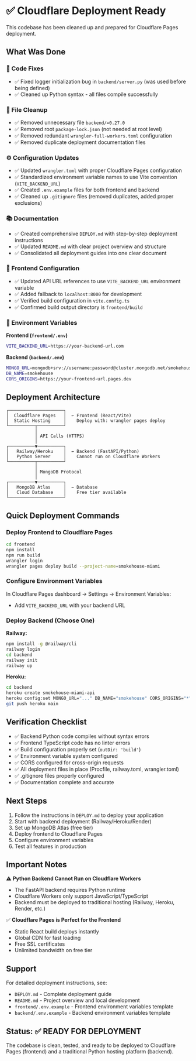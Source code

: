 # ✅ Cloudflare Deployment Ready

This codebase has been cleaned up and prepared for Cloudflare Pages deployment.

## What Was Done

### 🐛 Code Fixes
- ✅ Fixed logger initialization bug in `backend/server.py` (was used before being defined)
- ✅ Cleaned up Python syntax - all files compile successfully

### 🧹 File Cleanup
- ✅ Removed unnecessary file `backend/=0.27.0`
- ✅ Removed root `package-lock.json` (not needed at root level)
- ✅ Removed redundant `wrangler-full-workers.toml` configuration
- ✅ Removed duplicate deployment documentation files

### ⚙️ Configuration Updates
- ✅ Updated `wrangler.toml` with proper Cloudflare Pages configuration
- ✅ Standardized environment variable names to use Vite convention (`VITE_BACKEND_URL`)
- ✅ Created `.env.example` files for both frontend and backend
- ✅ Cleaned up `.gitignore` files (removed duplicates, added proper exclusions)

### 📚 Documentation
- ✅ Created comprehensive `DEPLOY.md` with step-by-step deployment instructions
- ✅ Updated `README.md` with clear project overview and structure
- ✅ Consolidated all deployment guides into one clear document

### 🔧 Frontend Configuration
- ✅ Updated API URL references to use `VITE_BACKEND_URL` environment variable
- ✅ Added fallback to `localhost:8000` for development
- ✅ Verified build configuration in `vite.config.ts`
- ✅ Confirmed build output directory is `frontend/build`

### 🔐 Environment Variables

**Frontend (`frontend/.env`)**
```bash
VITE_BACKEND_URL=https://your-backend-url.com
```

**Backend (`backend/.env`)**
```bash
MONGO_URL=mongodb+srv://username:password@cluster.mongodb.net/smokehouse
DB_NAME=smokehouse
CORS_ORIGINS=https://your-frontend-url.pages.dev
```

## Deployment Architecture

```
┌─────────────────────┐
│  Cloudflare Pages   │  ← Frontend (React/Vite)
│  Static Hosting     │    Deploy with: wrangler pages deploy
└──────────┬──────────┘
           │
           │ API Calls (HTTPS)
           │
┌──────────▼──────────┐
│   Railway/Heroku    │  ← Backend (FastAPI/Python)
│   Python Server     │    Cannot run on Cloudflare Workers
└──────────┬──────────┘
           │
           │ MongoDB Protocol
           │
┌──────────▼──────────┐
│   MongoDB Atlas     │  ← Database
│   Cloud Database    │    Free tier available
└─────────────────────┘
```

## Quick Deployment Commands

### Deploy Frontend to Cloudflare Pages
```bash
cd frontend
npm install
npm run build
wrangler login
wrangler pages deploy build --project-name=smokehouse-miami
```

### Configure Environment Variables
In Cloudflare Pages dashboard → Settings → Environment Variables:
- Add `VITE_BACKEND_URL` with your backend URL

### Deploy Backend (Choose One)

**Railway:**
```bash
npm install -g @railway/cli
railway login
cd backend
railway init
railway up
```

**Heroku:**
```bash
cd backend
heroku create smokehouse-miami-api
heroku config:set MONGO_URL="..." DB_NAME="smokehouse" CORS_ORIGINS="*"
git push heroku main
```

## Verification Checklist

- ✅ Backend Python code compiles without syntax errors
- ✅ Frontend TypeScript code has no linter errors
- ✅ Build configuration properly set (`outDir: 'build'`)
- ✅ Environment variable system configured
- ✅ CORS configured for cross-origin requests
- ✅ All deployment files in place (Procfile, railway.toml, wrangler.toml)
- ✅ .gitignore files properly configured
- ✅ Documentation complete and accurate

## Next Steps

1. Follow the instructions in `DEPLOY.md` to deploy your application
2. Start with backend deployment (Railway/Heroku/Render)
3. Set up MongoDB Atlas (free tier)
4. Deploy frontend to Cloudflare Pages
5. Configure environment variables
6. Test all features in production

## Important Notes

⚠️ **Python Backend Cannot Run on Cloudflare Workers**
- The FastAPI backend requires Python runtime
- Cloudflare Workers only support JavaScript/TypeScript
- Backend must be deployed to traditional hosting (Railway, Heroku, Render, etc.)

✅ **Cloudflare Pages is Perfect for the Frontend**
- Static React build deploys instantly
- Global CDN for fast loading
- Free SSL certificates
- Unlimited bandwidth on free tier

## Support

For detailed deployment instructions, see:
- `DEPLOY.md` - Complete deployment guide
- `README.md` - Project overview and local development
- `frontend/.env.example` - Frontend environment variables template
- `backend/.env.example` - Backend environment variables template

## Status: ✅ READY FOR DEPLOYMENT

The codebase is clean, tested, and ready to be deployed to Cloudflare Pages (frontend) and a traditional Python hosting platform (backend).
